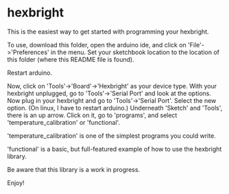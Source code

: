 hexbright
=========

This is the easiest way to get started with programming your hexbright.

To use, download this folder, open the arduino ide, and click on 'File'->'Preferences' in the menu.
Set your sketchbook location to the location of this folder (where this README file is found).  

Restart arduino.

Now, click on 'Tools'->'Board'->'Hexbright' as your device type.
With your hexbright unplugged, go to 'Tools'->'Serial Port' and look at the options.
Now plug in your hexbright and go to 'Tools'->'Serial Port'.  Select the new option.  (On linux, I have to restart arduino.)
Underneath 'Sketch' and 'Tools', there is an up arrow.  Click on it, go to 'programs', and select 'temperature_calibration' or 'functional'.

'temperature_calibration' is one of the simplest programs you could write.

'functional' is a basic, but full-featured example of how to use the hexbright library.


Be aware that this library is a work in progress.

Enjoy!
